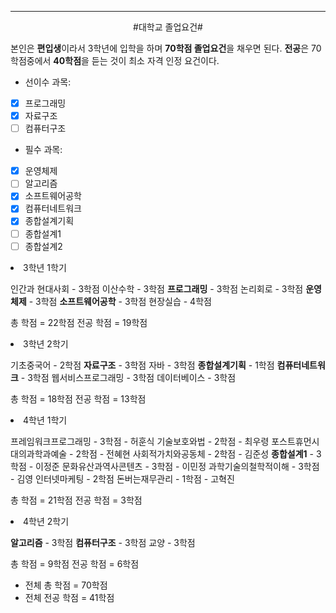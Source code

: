 
----

<div align="center"> #대학교 졸업요건# </div>

본인은 **편입생**이라서 3학년에 입학을 하며 **70학점 졸업요건**을 채우면 된다. 
**전공**은 70학점중에서 **40학점**을 듣는 것이 최소 자격 인정 요건이다.

- 선이수 과목: 

- [x]  프로그래밍
- [x]  자료구조
- [ ]  컴퓨터구조

- 필수 과목:

- [x]  운영체제
- [ ] 알고리즘
- [x] 소프트웨어공학
- [x] 컴퓨터네트워크
- [x] 종합설계기획
- [ ] 종합설계1
- [ ] 종합설계2

<li>3학년 1학기</li>

인간과 현대사회 - 3학점
이산수학 - 3학점
**프로그래밍** - 3학점
논리회로 - 3학점
**운영체제** - 3학점
**소프트웨어공학** - 3학점
현장실습 - 4학점

총 학점 = 22학점
전공 학점 = 19학점

<li>3학년 2학기</li>

기초중국어 - 2학점
**자료구조** - 3학점
자바 - 3학점
**종합설계기획** - 1학점
**컴퓨터네트워크** - 3학점
웹서비스프로그래밍 - 3학점
데이터베이스 - 3학점

총 학점 = 18학점
전공 학점 = 13학점

<li>4학년 1학기</li>

프레임워크프로그래밍 - 3학점 - 허훈식
기술보호와법 - 2학점 - 최우령
포스트휴먼시대의과학과예술 - 2학점 - 전혜현
사회적가치와공동체 - 2학점 - 김준성
**종합설계1** - 3학점 - 이정준
문화유산과역사콘텐츠 - 3학점 - 이민정
과학기술의철학적이해 - 3학점 - 김영
인터넷마케팅 - 2학점
돈버는재무관리 - 1학점 - 고혁진

총 학점 = 21학점
전공 학점 = 3학점

<li>4학년 2학기</li>

**알고리즘** - 3학점
**컴퓨터구조** - 3학점
교양 - 3학점

총 학점 = 9학점
전공 학점 = 6학점

- 전체 총 학점 = 70학점
- 전체 전공 학점 = 41학점